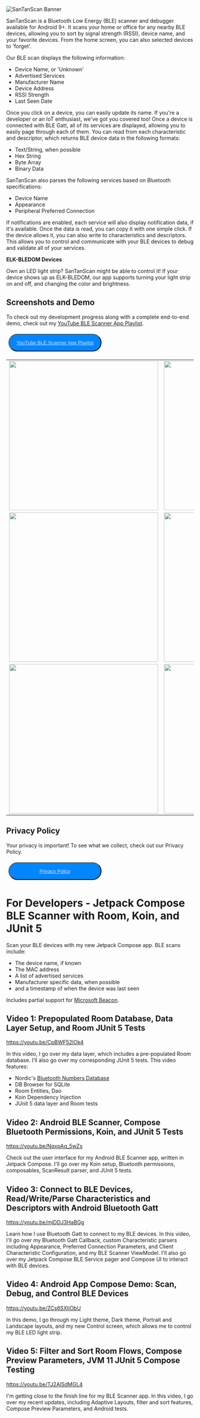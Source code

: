 ![SanTanScan Banner](github-banner-animated.gif)

SanTanScan is a Bluetooth Low Energy (BLE) scanner and debugger available for Android 9+. It scans your
home or office for any nearby BLE devices, allowing you to sort by signal strength (RSSI), device name, 
and your favorite devices. From the home screen, you can also selected devices to 'forget'.

Our BLE scan displays the following information:

* Device Name, or 'Unknown'
* Advertised Services
* Manufacturer Name
* Device Address
* RSSI Strength
* Last Seen Date

Once you click on a device, you can easily update its name. If you're a developer or an IoT
enthusiast, we've got you covered too! Once a device is connected with BLE Gatt, all of its
services are displayed, allowing you to easily page through each of them. You can read from each 
characteristic and descriptor, which returns BLE device data in the following formats:

* Text/String, when possible
* Hex String
* Byte Array
* Binary Data

SanTanScan also parses the following services based on Bluetooth specifications:

* Device Name
* Appearance
* Peripheral Preferred Connection

If notifications are enabled, each service will also display notification data, if it's available.
Once the data is read, you can copy it with one simple click. If the device allows it, you can also
write to characteristics and descriptors. This allows you to control and communicate with your BLE
devices to debug and validate all of your services.

**ELK-BLEDOM Devices**

Own an LED light strip? SanTanScan might be able to control it! If your device shows up as 
ELK-BLEDOM, our app supports turning your light strip on and off, and changing the color and
brightness.

## Screenshots and Demo

To check out my development progress along with a complete end-to-end demo, check out my [YouTube BLE Scanner App Playlist](https://youtu.be/CpBWF52IOk4).

<button style="margin:6px;padding:14px;background:#0087ff;border-radius:25px;width:250px"><a href="https://youtu.be/CpBWF52IOk4" target="_blank" style="color:#e2e2e9">
YouTube BLE Scanner App Playlist</a></button>


<table cellspacing="1" cellpadding="1" width="100%">
<tr><td><img src="ble-screenshots/home.png" style="width:400px"></td>
<td><img src="ble-screenshots/favorites.png" style="width:400px"></td></tr>
<tr><td><img src="ble-screenshots/read.png" style="width:400px"></td>
<td><img src="ble-screenshots/write.png" style="width:400px"></td></tr>
<tr><td><img src="ble-screenshots/edit.png" style="width:400px"></td>
<td><img src="ble-screenshots/control.png" style="width:400px"></td>
</tr></table>

## Privacy Policy

Your privacy is important! To see what we collect, check out our Privacy Policy.

<button style="margin:6px;padding:14px;background:#0087ff;border-radius:25px;width:250px"><a href="PrivacyPolicy.md" target="_blank" style="color:#e2e2e9">
Privacy Policy</a></button>


# For Developers - Jetpack Compose BLE Scanner with Room, Koin, and JUnit 5

Scan your BLE devices with my new Jetpack Compose app. BLE scans include:

* The device name, if known
* The MAC address
* A list of advertised services
* Manufacturer specific data, when possible
* and a timestamp of when the device was last seen

Includes partial support for [Microsoft Beacon](https://learn.microsoft.com/en-us/openspecs/windows_protocols/ms-cdp/77b446d0-8cea-4821-ad21-fabdf4d9a569).

## Video 1: Prepopulated Room Database, Data Layer Setup, and Room JUnit 5 Tests

https://youtu.be/CpBWF52IOk4

In this video, I go over my data layer, which includes a pre-populated Room database. I’ll also
go over my corresponding JUnit 5 tests. This video features:

* Nordic's [Bluetooth Numbers Database](https://github.com/NordicSemiconductor/bluetooth-numbers-database)
* DB Browser for SQLite
* Room Entities, Dao
* Koin Dependency Injection
* JUnit 5 data layer and Room tests

## Video 2: Android BLE Scanner, Compose Bluetooth Permissions, Koin, and JUnit 5 Tests

https://youtu.be/NqxpAq_5wZs

Check out the user interface for my Android BLE Scanner app, written in Jetpack Compose. I'll go
over my Koin setup, Bluetooth permissions, composables, ScanResult parser, and JUnit 5 tests.

## Video 3: Connect to BLE Devices, Read/Write/Parse Characteristics and Descriptors with Android Bluetooth Gatt

https://youtu.be/mjDDJ3HaBGg

Learn how I use Bluetooth Gatt to connect to my BLE devices. In this video, I'll go over my Bluetooth
Gatt Callback, custom Characteristic parsers including Appearance, Preferred Connection Parameters,
and Client Characteristic Configuration, and my BLE Scanner ViewModel. I'll also go over my
Jetpack Compose BLE Service pager and Compose UI to interact with BLE devices.

## Video 4: Android App Compose Demo: Scan, Debug, and Control BLE Devices

https://youtu.be/ZCs6SXIiObU

In this demo, I go through my Light theme, Dark theme, Portrait and Landscape layouts, and my new 
Control screen, which allows me to control my BLE LED light strip.

## Video 5: Filter and Sort Room Flows, Compose Preview Parameters, JVM 11 JUnit 5 Compose Testing

https://youtu.be/TJ2AlSdMGL4

I'm getting close to the finish line for my BLE Scanner app. In this video, I go over my recent
updates, including Adaptive Layouts, filter and sort features, Compose Preview Parameters, and 
Android tests.